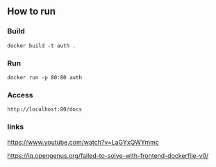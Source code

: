 ## How to run

### Build
`docker build -t auth .`
### Run
`docker run -p 80:80 auth`
### Access
`http://localhost:80/docs`


### links 

https://www.youtube.com/watch?v=LaGYxQWYmmc

https://iq.opengenus.org/failed-to-solve-with-frontend-dockerfile-v0/